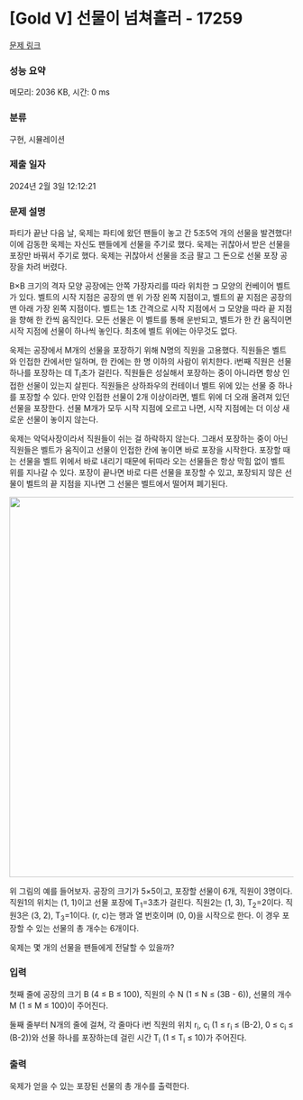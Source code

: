 # [Gold V] 선물이 넘쳐흘러 - 17259 

[문제 링크](https://www.acmicpc.net/problem/17259) 

### 성능 요약

메모리: 2036 KB, 시간: 0 ms

### 분류

구현, 시뮬레이션

### 제출 일자

2024년 2월 3일 12:12:21

### 문제 설명

<p>파티가 끝난 다음 날, 욱제는 파티에 왔던 팬들이 놓고 간 5조5억 개의 선물을 발견했다! 이에 감동한 욱제는 자신도 팬들에게 선물을 주기로 했다. 욱제는 귀찮아서 받은 선물을 포장만 바꿔서 주기로 했다. 욱제는 귀찮아서 선물을 조금 팔고 그 돈으로 선물 포장 공장을 차려 버렸다.</p>

<p>B×B 크기의 격자 모양 공장에는 안쪽 가장자리를 따라 위치한 ⊐ 모양의 컨베이어 벨트가 있다. 벨트의 시작 지점은 공장의 맨 위 가장 왼쪽 지점이고, 벨트의 끝 지점은 공장의 맨 아래 가장 왼쪽 지점이다. 벨트는 1초 간격으로 시작 지점에서 ⊐ 모양을 따라 끝 지점을 향해 한 칸씩 움직인다. 모든 선물은 이 벨트를 통해 운반되고, 벨트가 한 칸 움직이면 시작 지점에 선물이 하나씩 놓인다. 최초에 벨트 위에는 아무것도 없다.</p>

<p>욱제는 공장에서 M개의 선물을 포장하기 위해 N명의 직원을 고용했다. 직원들은 벨트와 인접한 칸에서만 일하며, 한 칸에는 한 명 이하의 사람이 위치한다. i번째 직원은 선물 하나를 포장하는 데 T<sub>i</sub>초가 걸린다. 직원들은 성실해서 포장하는 중이 아니라면 항상 인접한 선물이 있는지 살핀다. 직원들은 상하좌우의 컨테이너 벨트 위에 있는 선물 중 하나를 포장할 수 있다. 만약 인접한 선물이 2개 이상이라면, 벨트 위에 더 오래 올려져 있던 선물을 포장한다. 선물 M개가 모두 시작 지점에 오르고 나면, 시작 지점에는 더 이상 새로운 선물이 놓이지 않는다.</p>

<p>욱제는 악덕사장이라서 직원들이 쉬는 걸 하락하지 않는다. 그래서 포장하는 중이 아닌 직원들은 벨트가 움직이고 선물이 인접한 칸에 놓이면 바로 포장을 시작한다. 포장할 때는 선물을 벨트 위에서 바로 내리기 때문에 뒤따라 오는 선물들은 항상 막힘 없이 벨트 위를 지나갈 수 있다. 포장이 끝나면 바로 다른 선물을 포장할 수 있고, 포장되지 않은 선물이 벨트의 끝 지점을 지나면 그 선물은 벨트에서 떨어져 폐기된다.</p>

<p style="text-align: center;"><img alt="" src="https://upload.acmicpc.net/8e471427-e6e7-45be-ab58-73f926ac11a4/-/preview/" style="width: 900px; height: 675px;"></p>

<p>위 그림의 예를 들어보자. 공장의 크기가 5×5이고, 포장할 선물이 6개, 직원이 3명이다. 직원1의 위치는 (1, 1)이고 선물 포장에 T<sub>1</sub>=3초가 걸린다. 직원2는 (1, 3), T<sub>2</sub>=2이다. 직원3은 (3, 2), T<sub>3</sub>=1이다. (r, c)는 행과 열 번호이며 (0, 0)을 시작으로 한다. 이 경우 포장할 수 있는 선물의 총 개수는 6개이다.</p>

<p>욱제는 몇 개의 선물을 팬들에게 전달할 수 있을까?</p>

### 입력 

 <p>첫째 줄에 공장의 크기 B (4 ≤ B ≤ 100), 직원의 수 N (1 ≤ N ≤ <meta charset="utf-8">(3B - 6)), 선물의 개수 M (1 ≤ M ≤ 100)이 주어진다.</p>

<p>둘째 줄부터 N개의 줄에 걸쳐, 각 줄마다 i번 직원의 위치 r<sub>i</sub>, c<sub>i</sub> (1 ≤ r<sub>i</sub> ≤ (B-2), 0 ≤ c<sub>i</sub> ≤ (B-2))와 선물 하나를 포장하는데 걸린 시간 T<sub>i</sub> (1 ≤ T<sub>i</sub> ≤ 10)가 주어진다.</p>

### 출력 

 <p>욱제가 얻을 수 있는 포장된 선물의 총 개수를 출력한다.</p>

